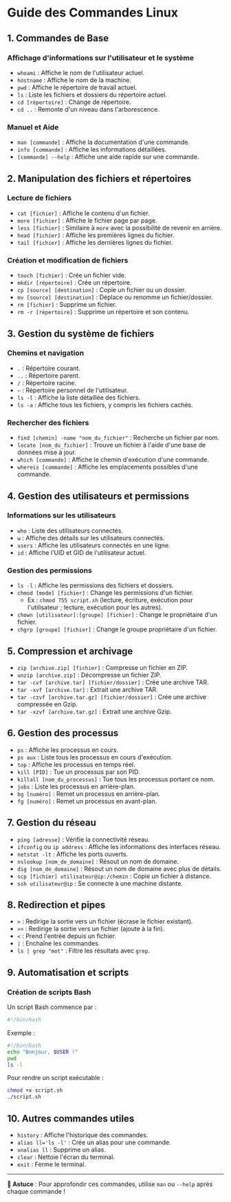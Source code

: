 # Guide des Commandes Linux

## 1. Commandes de Base

### Affichage d'informations sur l'utilisateur et le système
- `whoami` : Affiche le nom de l'utilisateur actuel.
- `hostname` : Affiche le nom de la machine.
- `pwd` : Affiche le répertoire de travail actuel.
- `ls` : Liste les fichiers et dossiers du répertoire actuel.
- `cd [répertoire]` : Change de répertoire.
- `cd ..` : Remonte d'un niveau dans l'arborescence.

### Manuel et Aide
- `man [commande]` : Affiche la documentation d'une commande.
- `info [commande]` : Affiche les informations détaillées.
- `[commande] --help` : Affiche une aide rapide sur une commande.

## 2. Manipulation des fichiers et répertoires

### Lecture de fichiers
- `cat [fichier]` : Affiche le contenu d'un fichier.
- `more [fichier]` : Affiche le fichier page par page.
- `less [fichier]` : Similaire à `more` avec la possibilité de revenir en arrière.
- `head [fichier]` : Affiche les premières lignes du fichier.
- `tail [fichier]` : Affiche les dernières lignes du fichier.

### Création et modification de fichiers
- `touch [fichier]` : Crée un fichier vide.
- `mkdir [répertoire]` : Crée un répertoire.
- `cp [source] [destination]` : Copie un fichier ou un dossier.
- `mv [source] [destination]` : Déplace ou renomme un fichier/dossier.
- `rm [fichier]` : Supprime un fichier.
- `rm -r [répertoire]` : Supprime un répertoire et son contenu.

## 3. Gestion du système de fichiers

### Chemins et navigation
- `.` : Répertoire courant.
- `..` : Répertoire parent.
- `/` : Répertoire racine.
- `~` : Répertoire personnel de l'utilisateur.
- `ls -l` : Affiche la liste détaillée des fichiers.
- `ls -a` : Affiche tous les fichiers, y compris les fichiers cachés.

### Rechercher des fichiers
- `find [chemin] -name "nom_du_fichier"` : Recherche un fichier par nom.
- `locate [nom_du_fichier]` : Trouve un fichier à l'aide d'une base de données mise à jour.
- `which [commande]` : Affiche le chemin d'exécution d'une commande.
- `whereis [commande]` : Affiche les emplacements possibles d'une commande.

## 4. Gestion des utilisateurs et permissions

### Informations sur les utilisateurs
- `who` : Liste des utilisateurs connectés.
- `w` : Affiche des détails sur les utilisateurs connectés.
- `users` : Affiche les utilisateurs connectés en une ligne.
- `id` : Affiche l'UID et GID de l'utilisateur actuel.

### Gestion des permissions
- `ls -l` : Affiche les permissions des fichiers et dossiers.
- `chmod [mode] [fichier]` : Change les permissions d'un fichier.
  - Ex : `chmod 755 script.sh` (lecture, écriture, exécution pour l'utilisateur ; lecture, exécution pour les autres).
- `chown [utilisateur]:[groupe] [fichier]` : Change le propriétaire d'un fichier.
- `chgrp [groupe] [fichier]` : Change le groupe propriétaire d'un fichier.

## 5. Compression et archivage

- `zip [archive.zip] [fichier]` : Compresse un fichier en ZIP.
- `unzip [archive.zip]` : Décompresse un fichier ZIP.
- `tar -cvf [archive.tar] [fichier/dossier]` : Crée une archive TAR.
- `tar -xvf [archive.tar]` : Extrait une archive TAR.
- `tar -czvf [archive.tar.gz] [fichier/dossier]` : Crée une archive compressée en Gzip.
- `tar -xzvf [archive.tar.gz]` : Extrait une archive Gzip.

## 6. Gestion des processus

- `ps` : Affiche les processus en cours.
- `ps aux` : Liste tous les processus en cours d'exécution.
- `top` : Affiche les processus en temps réel.
- `kill [PID]` : Tue un processus par son PID.
- `killall [nom_du_processus]` : Tue tous les processus portant ce nom.
- `jobs` : Liste les processus en arrière-plan.
- `bg [numéro]` : Remet un processus en arrière-plan.
- `fg [numéro]` : Remet un processus en avant-plan.

## 7. Gestion du réseau

- `ping [adresse]` : Vérifie la connectivité réseau.
- `ifconfig` ou `ip address` : Affiche les informations des interfaces réseau.
- `netstat -lt` : Affiche les ports ouverts.
- `nslookup [nom_de_domaine]` : Résout un nom de domaine.
- `dig [nom_de_domaine]` : Résout un nom de domaine avec plus de détails.
- `scp [fichier] utilisateur@ip:/chemin` : Copie un fichier à distance.
- `ssh utilisateur@ip` : Se connecte à une machine distante.

## 8. Redirection et pipes

- `>` : Redirige la sortie vers un fichier (écrase le fichier existant).
- `>>` : Redirige la sortie vers un fichier (ajoute à la fin).
- `<` : Prend l'entrée depuis un fichier.
- `|` : Enchaîne les commandes.
- `ls | grep "mot"` : Filtre les résultats avec `grep`.

## 9. Automatisation et scripts

### Création de scripts Bash
Un script Bash commence par :
```bash
#!/bin/bash
```

Exemple :
```bash
#!/bin/bash
echo "Bonjour, $USER !"
pwd
ls -l
```
Pour rendre un script exécutable :
```bash
chmod +x script.sh
./script.sh
```

## 10. Autres commandes utiles

- `history` : Affiche l'historique des commandes.
- `alias ll='ls -l'` : Crée un alias pour une commande.
- `unalias ll` : Supprime un alias.
- `clear` : Nettoie l'écran du terminal.
- `exit` : Ferme le terminal.

---
**📌 Astuce** : Pour approfondir ces commandes, utilise `man` ou `--help` après chaque commande !

